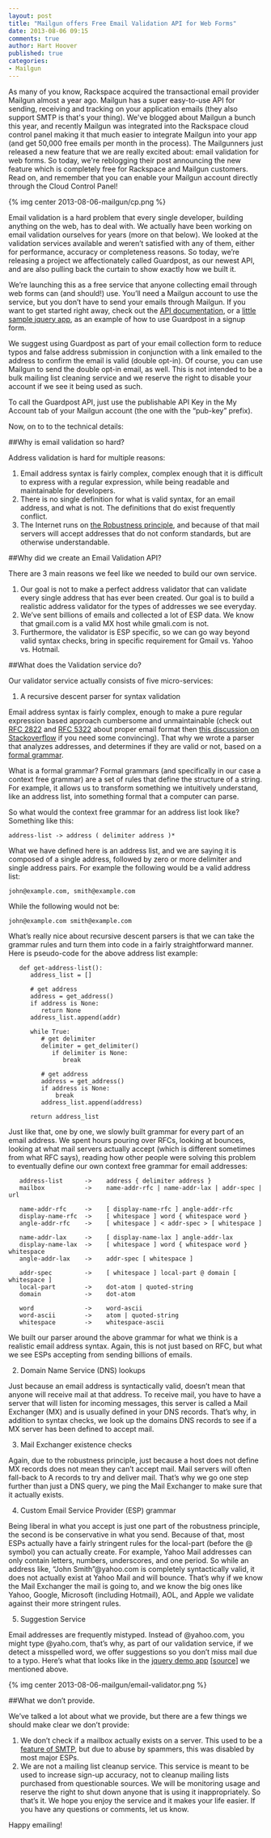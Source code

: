 ```yaml
---
layout: post
title: "Mailgun offers Free Email Validation API for Web Forms"
date: 2013-08-06 09:15
comments: true
author: Hart Hoover
published: true
categories: 
- Mailgun
---
```

As many of you know, Rackspace acquired the transactional email provider Mailgun almost a year ago.  Mailgun has a super easy-to-use API for sending, receiving and tracking on your application emails (they also support SMTP is that's your thing).  We've blogged about Mailgun a bunch this year, and recently Mailgun was integrated into the Rackspace cloud control panel  making it that much easier to integrate Mailgun into your app (and get 50,000 free emails per month in the process).  The Mailgunners just released a new feature that we are really excited about: email validation for web forms. So today, we're reblogging their post announcing the new feature which is completely free for Rackspace and Mailgun customers.  Read on, and remember that you can enable your Mailgun account directly through the Cloud Control Panel!

<!-- more -->

{% img center 2013-08-06-mailgun/cp.png %}

Email validation is a hard problem that every single developer, building anything on the web, has to deal with.  We actually have been working on email validation ourselves for years (more on that below). We looked at the validation services available and weren’t satisfied with any of them, either for performance, accuracy or completeness reasons.  So today, we’re releasing a project we affectionately called Guardpost, as our newest API, and are also pulling back the curtain to show exactly how we built it.

We’re launching this as a free service that anyone collecting email through web forms can (and should!) use.   You’ll need a Mailgun account to use the service, but you don’t have to send your emails through Mailgun. If you want to get started right away, check out the [API documentation][1], or a [little sample jquery app][2], as an example of how to use Guardpost in a signup form.

We suggest using Guardpost as part of your email collection form to reduce typos and false address submission in conjunction with a link emailed to the address to confirm the email is valid (double opt-in). Of course, you can use Mailgun to send the double opt-in email, as well. This is not intended to be a bulk mailing list cleaning service and we reserve the right to disable your account if we see it being used as such.

To call the Guardpost API, just use the publishable API Key in the My Account tab of your Mailgun account (the one with the “pub-key” prefix).

Now, on to to the technical details:

##Why is email validation so hard?

Address validation is hard for multiple reasons:

1. Email address syntax is fairly complex, complex enough that it is difficult to express with a regular expression, while being readable and maintainable for developers.
2. There is no single definition for what is valid syntax, for an email address, and what is not. The definitions that do exist frequently conflict.
3. The Internet runs on [the Robustness principle][3], and because of that mail servers will accept addresses that do not conform standards, but are otherwise understandable.

##Why did we create an Email Validation API?

There are 3 main reasons we feel like we needed to build our own service.

1. Our goal is not to make a perfect address validator that can validate every single address that has ever been created. Our goal is to build a realistic address validator for the types of addresses we see everyday.
2. We’ve sent billions of emails and collected a lot of ESP data. We know that gmail.com is a valid MX host while gmali.com is not.
3. Furthermore, the validator is ESP specific, so we can go way beyond valid syntax checks, bring in specific requirement for Gmail vs. Yahoo vs. Hotmail.

##What does the Validation service do?

Our validator service actually consists of five micro-services:

1. A recursive descent parser for syntax validation

Email address syntax is fairly complex, enough to make a pure regular expression based approach cumbersome and unmaintainable (check out [RFC 2822][4] and [RFC 5322][5] about proper email format then [this discussion on Stackoverflow][6] if you need some convincing). That why we wrote a parser that analyzes addresses, and determines if they are valid or not, based on a [formal grammar][7].

What is a formal grammar? Formal grammars (and specifically in our case a context free grammar) are a set of rules that define the structure of a string. For example, it allows us to transform something we intuitively understand, like an address list, into something formal that a computer can parse.

So what would the context free grammar for an address list look like? Something like this:

`address-list -> address ( delimiter address )*`

What we have defined here is an address list, and we are saying it is composed of a single address, followed by zero or more delimiter and single address pairs. For example the following would be a valid address list:

`john@example.com, smith@example.com`

While the following would not be:

`john@example.com smith@example.com`

What’s really nice about recursive descent parsers is that we can take the grammar rules and turn them into code in a fairly straightforward manner. Here is pseudo-code for the above address list example:

```
   def get-address-list():
      address_list = []
 
      # get address
      address = get_address()
      if address is None:
         return None
      address_list.append(addr)
 
      while True:
         # get delimiter
         delimiter = get_delimiter()
            if delimiter is None:
               break
 
         # get address
         address = get_address()
         if address is None:
             break
         address_list.append(address)
 
      return address_list
```

Just like that, one by one, we slowly built grammar for every part of an email address. We spent hours pouring over RFCs, looking at bounces, looking at what mail servers actually accept (which is different sometimes from what RFC says), reading how other people were solving this problem to eventually define our own context free grammar for email addresses:

```
   address-list      ->    address { delimiter address }
   mailbox           ->    name-addr-rfc | name-addr-lax | addr-spec | url
 
   name-addr-rfc     ->    [ display-name-rfc ] angle-addr-rfc
   display-name-rfc  ->    [ whitespace ] word { whitespace word }
   angle-addr-rfc    ->    [ whitespace ] < addr-spec > [ whitespace ]
 
   name-addr-lax     ->    [ display-name-lax ] angle-addr-lax
   display-name-lax  ->    [ whitespace ] word { whitespace word } whitespace
   angle-addr-lax    ->    addr-spec [ whitespace ]
 
   addr-spec         ->    [ whitespace ] local-part @ domain [ whitespace ]
   local-part        ->    dot-atom | quoted-string
   domain            ->    dot-atom
 
   word              ->    word-ascii
   word-ascii        ->    atom | quoted-string
   whitespace        ->    whitespace-ascii
```

We built our parser around the above grammar for what we think is a realistic email address syntax.  Again, this is not just based on RFC, but what we see ESPs accepting from sending billions of emails.

2. Domain Name Service (DNS) lookups

Just because an email address is syntactically valid, doesn’t mean that anyone will receive mail at that address. To receive mail, you have to have a server that will listen for incoming messages, this server is called a Mail Exchanger (MX) and is usually defined in your DNS records. That’s why, in addition to syntax checks, we look up the domains DNS records to see if a MX server has been defined to accept mail.

3. Mail Exchanger existence checks

Again, due to the robustness principle, just because a host does not define MX records does not mean they can’t accept mail. Mail servers will often fall-back to A records to try and deliver mail. That’s why we go one step further than just a DNS query, we ping the Mail Exchanger to make sure that it actually exists.

4. Custom Email Service Provider (ESP) grammar

Being liberal in what you accept is just one part of the robustness principle, the second is be conservative in what you send. Because of that, most ESPs actually have a fairly stringent rules for the local-part (before the @ symbol) you can actually create. For example, Yahoo Mail addresses can only contain letters, numbers, underscores, and one period. So while an address like, “John Smith”@yahoo.com is completely syntactically valid, it does not actually exist at Yahoo Mail and will bounce. That’s why if we know the Mail Exchanger the mail is going to, and we know the big ones like Yahoo, Google, Microsoft (including Hotmail), AOL, and Apple we validate against their more stringent rules.

5. Suggestion Service

Email addresses are frequently mistyped. Instead of @yahoo.com, you might type @yaho.com, that’s why, as part of our validation service, if we detect a misspelled word, we offer suggestions so you don’t miss mail due to a typo.  Here’s what that looks like in the [jquery demo app][2] [[source][8]] we mentioned above.

{% img center 2013-08-06-mailgun/email-validator.png %}

##What we don’t provide.

We’ve talked a lot about what we provide, but there are a few things we should make clear we don’t provide:

1. We don’t check if a mailbox actually exists on a server. This used to be a [feature of SMTP][9], but due to abuse by spammers, this was disabled by most major ESPs.
2. We are not a mailing list cleanup service. This service is meant to be used to increase sign-up accuracy, not to cleanup mailing lists purchased from questionable sources. We will be monitoring usage and reserve the right to shut down anyone that is using it inappropriately.
So that’s it.  We hope you enjoy the service and it makes your life easier.  If you have any questions or comments, let us know.

Happy emailing!

[1]: https://api.mailgun.net/v2/address
[2]: http://mailgun.github.io/validator-demo/
[3]: http://en.wikipedia.org/wiki/Robustness_principle
[4]: http://tools.ietf.org/html/rfc2822
[5]: http://tools.ietf.org/html/rfc5322
[6]: http://stackoverflow.com/a/719543
[7]: https://en.wikipedia.org/wiki/Parsing
[8]: https://github.com/mailgun/validator-demo/tree/gh-pages
[9]: http://cr.yp.to/smtp/vrfy.html
